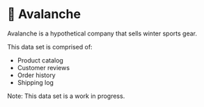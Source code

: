 # 🗻 Avalanche

Avalanche is a hypothetical company that sells winter sports gear. 

This data set is comprised of:
- Product catalog
- Customer reviews
- Order history
- Shipping log

Note: This data set is a work in progress.
